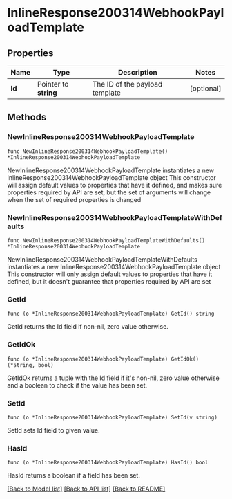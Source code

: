 # InlineResponse200314WebhookPayloadTemplate

## Properties

Name | Type | Description | Notes
------------ | ------------- | ------------- | -------------
**Id** | Pointer to **string** | The ID of the payload template | [optional] 

## Methods

### NewInlineResponse200314WebhookPayloadTemplate

`func NewInlineResponse200314WebhookPayloadTemplate() *InlineResponse200314WebhookPayloadTemplate`

NewInlineResponse200314WebhookPayloadTemplate instantiates a new InlineResponse200314WebhookPayloadTemplate object
This constructor will assign default values to properties that have it defined,
and makes sure properties required by API are set, but the set of arguments
will change when the set of required properties is changed

### NewInlineResponse200314WebhookPayloadTemplateWithDefaults

`func NewInlineResponse200314WebhookPayloadTemplateWithDefaults() *InlineResponse200314WebhookPayloadTemplate`

NewInlineResponse200314WebhookPayloadTemplateWithDefaults instantiates a new InlineResponse200314WebhookPayloadTemplate object
This constructor will only assign default values to properties that have it defined,
but it doesn't guarantee that properties required by API are set

### GetId

`func (o *InlineResponse200314WebhookPayloadTemplate) GetId() string`

GetId returns the Id field if non-nil, zero value otherwise.

### GetIdOk

`func (o *InlineResponse200314WebhookPayloadTemplate) GetIdOk() (*string, bool)`

GetIdOk returns a tuple with the Id field if it's non-nil, zero value otherwise
and a boolean to check if the value has been set.

### SetId

`func (o *InlineResponse200314WebhookPayloadTemplate) SetId(v string)`

SetId sets Id field to given value.

### HasId

`func (o *InlineResponse200314WebhookPayloadTemplate) HasId() bool`

HasId returns a boolean if a field has been set.


[[Back to Model list]](../README.md#documentation-for-models) [[Back to API list]](../README.md#documentation-for-api-endpoints) [[Back to README]](../README.md)


